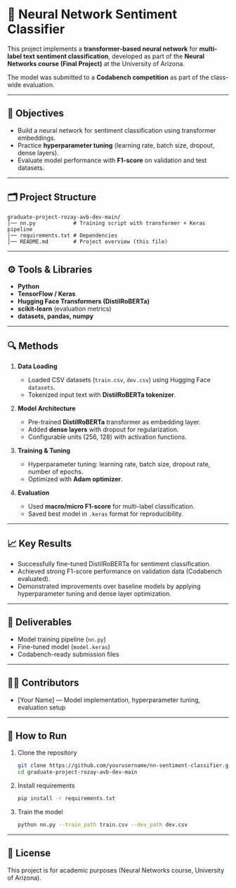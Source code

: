 # 🤖 Neural Network Sentiment Classifier  

This project implements a **transformer-based neural network** for **multi-label text sentiment classification**, developed as part of the **Neural Networks course (Final Project)** at the University of Arizona.  

The model was submitted to a **Codabench competition** as part of the class-wide evaluation.  

---

## 🎯 Objectives  
- Build a neural network for sentiment classification using transformer embeddings.  
- Practice **hyperparameter tuning** (learning rate, batch size, dropout, dense layers).  
- Evaluate model performance with **F1-score** on validation and test datasets.  

---

## 🗂️ Project Structure  
```
graduate-project-rozay-avb-dev-main/
│── nn.py            # Training script with transformer + Keras pipeline  
│── requirements.txt # Dependencies  
│── README.md        # Project overview (this file)
```

---

## ⚙️ Tools & Libraries  
- **Python**  
- **TensorFlow / Keras**  
- **Hugging Face Transformers (DistilRoBERTa)**  
- **scikit-learn** (evaluation metrics)  
- **datasets, pandas, numpy**  

---

## 🔍 Methods  
1. **Data Loading**  
   - Loaded CSV datasets (`train.csv`, `dev.csv`) using Hugging Face `datasets`.  
   - Tokenized input text with **DistilRoBERTa tokenizer**.  

2. **Model Architecture**  
   - Pre-trained **DistilRoBERTa** transformer as embedding layer.  
   - Added **dense layers** with dropout for regularization.  
   - Configurable units (256, 128) with activation functions.  

3. **Training & Tuning**  
   - Hyperparameter tuning: learning rate, batch size, dropout rate, number of epochs.  
   - Optimized with **Adam optimizer**.  

4. **Evaluation**  
   - Used **macro/micro F1-score** for multi-label classification.  
   - Saved best model in `.keras` format for reproducibility.  

---

## 📈 Key Results  
- Successfully fine-tuned DistilRoBERTa for sentiment classification.  
- Achieved strong F1-score performance on validation data (Codabench evaluated).  
- Demonstrated improvements over baseline models by applying hyperparameter tuning and dense layer optimization.  

---

## 📜 Deliverables  
- Model training pipeline (`nn.py`)  
- Fine-tuned model (`model.keras`)  
- Codabench-ready submission files  

---

## 👩‍💻 Contributors  
- [Your Name] — Model implementation, hyperparameter tuning, evaluation setup  

---

## 🚀 How to Run  
1. Clone the repository  
   ```bash
   git clone https://github.com/yourusername/nn-sentiment-classifier.git
   cd graduate-project-rozay-avb-dev-main
   ```  
2. Install requirements  
   ```bash
   pip install -r requirements.txt
   ```  
3. Train the model  
   ```bash
   python nn.py --train_path train.csv --dev_path dev.csv
   ```  

---

## 📌 License  
This project is for academic purposes (Neural Networks course, University of Arizona).  

